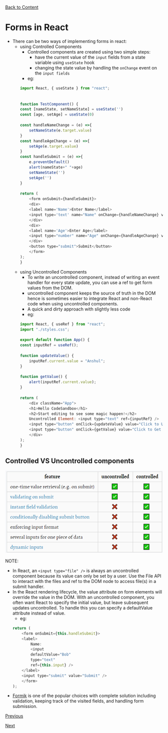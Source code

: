 [Back to Content](../README.md)

# Forms in React
- There can be two ways of implementing forms in react:
    - using Controlled Components
        - Controlled components are created using two simple steps:
            - have the current value of the `input` fields from a state variable using `useState` hook
            - changing the state value by handling the `onChange` event on the `input fields`
        - eg:
        ```javascript
        import React, { useState } from "react";


        function TestComponent() {
        const [nameState, setNameState] = useState('')
        const [age, setAge] = useState(0)

        const handleNameChange = (e) =>{
            setNameState(e.target.value)
        }
        const handleAgeChange = (e) =>{
            setAge(e.target.value)
        }
        const handleSubmit = (e) =>{
            e.preventDefault()
            alert(nameState+" "+age)
            setNameState('')
            setAge('')
        }
        
        return (
            <form onSubmit={handleSubmit}>
            <div>
            <label name='Name'>Enter Name</label>
            <input type='text' name="Name" onChange={handleNameChange} value={nameState}></input>
            </div>
            <div>
            <label name='Age'>Enter Age</label>
            <input type="number" name="Age" onChange={handleAgeChange} value={age}/>
            </div>
            <button type="submit">Submit</button>
            </form>
        );
        }
        ```
    - using Uncontrolled Components
        - To write an uncontrolled component, instead of writing an event handler for every state update, you can use a ref to get form values from the DOM.
        - uncontrolled component keeps the source of truth in the DOM hence is sometimes easier to integrate React and non-React code when using uncontrolled components.
        - A quick and dirty approach with slightly less code
        - eg:
        ```javascript
        import React, { useRef } from "react";
        import "./styles.css";

        export default function App() {
        const inputRef = useRef();

        function updateValue() {
            inputRef.current.value = "Anshul";
        }

        function getValue() {
            alert(inputRef.current.value);
        }

        return (
            <div className="App">
            <h1>Hello CodeSandbox</h1>
            <h2>Start editing to see some magic happen!</h2>
            Uncontrolled Element: <input type="text" ref={inputRef} />
            <input type="button" onClick={updateValue} value="Click to Update" />
            <input type="button" onClick={getValue} value="Click to Get Values" />
            </div>
        );
        }
        ```

## Controlled VS Uncontrolled components
![alt](./controlled%20vs%20uncontrolled.png)

NOTE:
- In React, an `<input type="file" />` is always an uncontrolled component because its value can only be set by a user. Use the File API to interact with the files and ref to the DOM node to access file(s) in a submit handler.
- In the React rendering lifecycle, the value attribute on form elements will override the value in the DOM. With an uncontrolled component, you often want React to specify the initial value, but leave subsequent updates uncontrolled. To handle this you can specify a defaultValue attribute instead of value.
    - eg:
    ```javascript
    return (
        <form onSubmit={this.handleSubmit}>
        <label>
            Name:
            <input
            defaultValue="Bob"
            type="text"
            ref={this.input} />
        </label>
        <input type="submit" value="Submit" />
        </form>
    );
    ```
- [Formik](https://formik.org/) is one of the popular choices with complete solution including validation, keeping track of the visited fields, and handling form submission. 

[Previous](../List_and_keys/README.md)
<br>

[Next](../Working_with_Refs/README.md)